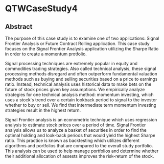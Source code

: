 # QTWCaseStudy4

## Abstract
The purpose of this case study is to examine one of two applications: Signal Frontier Analysis or Future Contract Rolling application. This case study focuses on the Signal Frontier Analysis application utilizing the Sharpe Ratio in order to create a momentum protfolio.

Signal processing techniques are extremely popular in equity and commodities trading strategies. Also called technical analysis, these signal processing methods disregard and often outperform fundamental valuation methods such as buying and selling securities based on a price to earnings ratio. Instead, technical analysis uses historical data to make bets on the future of stock prices given key assumptions. We empirically analyze strategies for one technical analysis method: momentum investing, which uses a stock's trend over a certain lookback period to signal to the investor whether to buy or sell. We find that intermediate term momentum investing strategies result in the highest return.

Signal Frontier analysis is an econometric technique which uses regression analysis to estimate stock prices over a period of time. Signal Frontier analysis allows us to analyze a basket of securities in order to find the optimal holding and look-back periods that would yield the highest Sharpe ratio. This practice is known as backtesting which utilizes different algorithms and portfolios that are compared to the overall study portfolio. This analysis can be used to help manage portfolios and determine whether their additional allocation of assests improves the risk-return of the stock.
